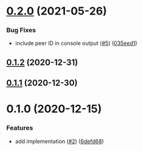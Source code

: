 # [0.2.0](https://github.com/vasco-santos/js-libp2p-hop-relay-server/compare/v0.1.2...v0.2.0) (2021-05-26)


### Bug Fixes

* include peer ID in console output ([#5](https://github.com/vasco-santos/js-libp2p-hop-relay-server/issues/5)) ([035eed1](https://github.com/vasco-santos/js-libp2p-hop-relay-server/commit/035eed17fa94428b91ead55afc9ec67d5d7ad86d))



## [0.1.2](https://github.com/vasco-santos/js-libp2p-hop-relay-server/compare/v0.1.1...v0.1.2) (2020-12-31)



## [0.1.1](https://github.com/vasco-santos/js-libp2p-hop-relay-server/compare/v0.1.0...v0.1.1) (2020-12-30)



# 0.1.0 (2020-12-15)


### Features

* add implementation ([#2](https://github.com/vasco-santos/js-libp2p-hop-relay-server/issues/2)) ([6defd68](https://github.com/vasco-santos/js-libp2p-hop-relay-server/commit/6defd68bbe9549c83a8dea1a3bbeca256d1bb3ec))



